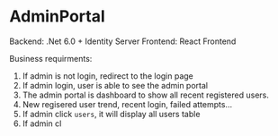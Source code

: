 # AdminPortal

 Backend: .Net 6.0 + Identity Server
 Frontend: React Frontend

Business requirments:
 1. If admin is not login, redirect to the login page
 2. If admin login, user is able to see the admin portal
 3. The admin portal is dashboard to show all recent registered users.
 4. New regisered user trend, recent login, failed attempts...
 4. If admin click `users`, it will display all users table
 4. If admin cl

